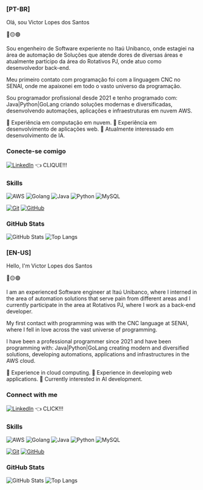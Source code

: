 
### [PT-BR]
Olá, sou Victor Lopes dos Santos

🔴🟡🟢

Sou engenheiro de Software experiente no Itaú Unibanco, onde estagiei na área
de automação de Soluções que atende dores de diversas áreas e atualmente participo da área
do Rotativos PJ, onde atuo como desenvolvedor back-end.

Meu primeiro contato com programação foi com a linguagem CNC no SENAI, onde me apaixonei
em todo o vasto universo da programação.

Sou programador profissional desde 2021 e tenho programado com: Java|Python|GoLang criando soluções modernas e diversificadas, desenvolvendo automações, aplicações e infraestruturas em nuvem AWS.

📌 Experiência em computação em nuvem.
📌 Experiência em desenvolvimento de aplicações web.
📌 Atualmente interessado em desenvolvimento de IA.

### Conecte-se comigo
[![LinkedIn](https://img.shields.io/badge/LinkedIn-0077B5?style=for-the-badge&logo=linkedin&logoColor=white)](https://www.linkedin.com/public-profile/settings?trk=d_flagship3_profile_self_view_public_profile) 👈 CLIQUE!!!

### Skills
![AWS](https://img.shields.io/badge/AWS-000.svg?style=for-the-badge&logo=amazon-aws&logoColor=white)
![Golang](https://img.shields.io/badge/Go-00ADD8?style=for-the-badge&logo=go&logoColor=white)
![Java](https://img.shields.io/badge/java-%23ED8B00.svg?style=for-the-badge&logo=openjdk&logoColor=white)
![Python](https://img.shields.io/badge/python-3670A0?style=for-the-badge&logo=python&logoColor=ffdd54)
![MySQL](https://img.shields.io/badge/MySQL-00000F?style=for-the-badge&logo=mysql&logoColor=white)


[![Git](https://img.shields.io/badge/Git-000?style=for-the-badge&logo=git&logoColor=E94D5F)](https://git-scm.com/doc)
[![GitHub](https://img.shields.io/badge/GitHub-000?style=for-the-badge&logo=github&logoColor=30A3DC)](https://docs.github.com/)

### GitHub Stats

![GitHub Stats](https://github-readme-stats.vercel.app/api?username=VLSexe&theme=transparent&bg_color=000&border_color=30A3DC&show_icons=true&icon_color=30A3DC&title_color=E94D5F&text_color=FFF)
![Top Langs](https://github-readme-stats-git-masterrstaa-rickstaa.vercel.app/api/top-langs/?username=VLSexe&layout=compact&bg_color=000&border_color=30A3DC&title_color=E94D5F&text_color=FFF)

###
### [EN-US]
Hello, I'm Victor Lopes dos Santos

🔴🟡🟢 

I am an experienced Software engineer at Itaú Unibanco, where I interned in the area
of automation solutions that serve pain from different areas and I currently participate in the area
at Rotativos PJ, where I work as a back-end developer.

My first contact with programming was with the CNC language at SENAI, where I fell in love
across the vast universe of programming.

I have been a professional programmer since 2021 and have been programming with: Java|Python|GoLang creating modern and diversified solutions, developing automations, applications and infrastructures in the AWS cloud.

📌 Experience in cloud computing.
📌 Experience in developing web applications.
📌 Currently interested in AI development.

### Connect with me
[![LinkedIn](https://img.shields.io/badge/LinkedIn-0077B5?style=for-the-badge&logo=linkedin&logoColor=white)](https://www.linkedin.com/public-profile/settings?trk=d_flagship3_profile_self_view_public_profile) 👈 CLICK!!!

### Skills
![AWS](https://img.shields.io/badge/AWS-000.svg?style=for-the-badge&logo=amazon-aws&logoColor=white)
![Golang](https://img.shields.io/badge/Go-00ADD8?style=for-the-badge&logo=go&logoColor=white)
![Java](https://img.shields.io/badge/java-%23ED8B00.svg?style=for-the-badge&logo=openjdk&logoColor=white)
![Python](https://img.shields.io/badge/python-3670A0?style=for-the-badge&logo=python&logoColor=ffdd54)
![MySQL](https://img.shields.io/badge/MySQL-00000F?style=for-the-badge&logo=mysql&logoColor=white)

[![Git](https://img.shields.io/badge/Git-000?style=for-the-badge&logo=git&logoColor=E94D5F)](https://git-scm.com/doc)
[![GitHub](https://img.shields.io/badge/GitHub-000?style=for-the-badge&logo=github&logoColor=30A3DC)](https://docs.github.com/)

### GitHub Stats

![GitHub Stats](https://github-readme-stats.vercel.app/api?username=VLSexe&theme=transparent&bg_color=000&border_color=30A3DC&show_icons=true&icon_color=30A3DC&title_color=E94D5F&text_color=FFF)
![Top Langs](https://github-readme-stats-git-masterrstaa-rickstaa.vercel.app/api/top-langs/?username=VLSexe&layout=compact&bg_color=000&border_color=30A3DC&title_color=E94D5F&text_color=FFF)
